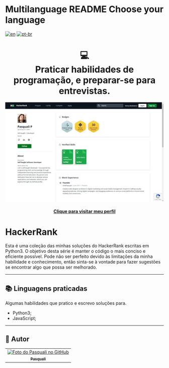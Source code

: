 # Multilanguage README Choose your language

[![en](https://img.shields.io/badge/lang-en-red.svg)](https://github.com/PasqualiRafael/HackerRank/blob/master/README.en.md) [![pt-br](https://img.shields.io/badge/lang-pt--br-green.svg)](https://github.com/PasqualiRafael/HackerRank/blob/master/README.md)

<h1 align="center">
  💻<br>Praticar habilidades de programação, e preparar-se para entrevistas.
</h1>

![Profile HackerRank](assets/img/prewiew_hr.png)

<h4 align="center"><a href="https://www.hackerrank.com/pasqualidev">Clique para visitar meu perfil</a></h4>

# HackerRank

Esta é uma coleção das minhas soluções do HackerRank escritas em Python3. O objetivo desta série é manter o código o mais conciso e eficiente possível. Pode não ser perfeito devido às limitações da minha habilidade e conhecimento, então sinta-se à vontade para fazer sugestões se encontrar algo que possa ser melhorado.

---

## 📚 Linguagens praticadas

Algumas habilidades que pratico e escrevo soluções para.

-   Python3;
-   JavaScript;

---

<h2>🦄 Autor</h2>

<table>
  <tr>
    <td align="center">
      <a href="https://github.com/PasqualiRafael">
        <img src="https://avatars.githubusercontent.com/u/71941629?v=4" width="100px;" alt="Foto do Pasquali no GitHub"/><br>
        <sub>
          <b>Pasquali</b>
        </sub>
      </a>
    </td>
  </tr>
</table>
